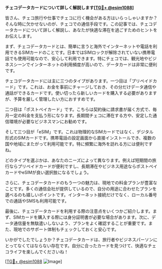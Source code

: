 **チェコデータカードについて詳しく解説します[[TG💪+ @esim1088](https://t.me/s/esim1088)]**

皆さん、チェコ旅行や仕事でチェコに行く機会がある方はいらっしゃいますか？そんな時に欠かせないのが、チェコでの通信手段です。この記事では、チェコデータカードについて詳しく解説し、あなたが快適な滞在を過ごすためのヒントをお伝えします。

まず、チェコデータカードとは、簡単に言うと海外でインターネットや電話を利用できるSIMカードのことです。日本ではSIMロックが解除されていない携帯電話でも使用可能なので、安心して利用できます。特にチェコでは、観光地やビジネスシーンでインターネットの利用頻度が高いので、データカードは非常に便利です。

チェコデータカードには主に三つのタイプがあります。一つ目は「プリペイドカード」です。これは、お金を事前にチャージしておき、その分だけデータ通信や通話ができるカードです。使い切ったら新しいカードを購入する必要がありますが、予算を厳しく管理したい方におすすめです。

二つ目は「ポストペイカード」です。こちらは契約後に請求書が届く方式で、毎月一定の料金を支払う形になります。長期間チェコに滞在する方や、安定した通信環境が必要なビジネスマンにお勧めです。

そして三つ目が「eSIM」です。これは物理的なSIMカードではなく、デジタル形式のSIMカードです。携帯電話の設定画面から直接インストールでき、複数の国や地域にまたがって利用可能です。特に頻繁に海外を訪れる方には便利ですね。

どのタイプを選ぶかは、あなたのニーズによって異なります。例えば短期間の旅行ならプリペイドカードが便利ですし、長期滞在やビジネス用途ならポストペイカードやeSIMが良い選択肢になるでしょう。

さらに、チェコデータカードのもう一つの魅力は、現地での料金プランが豊富なことです。多くの通信会社が提供しているので、自分の用途に合わせたプランを選べるのも嬉しいポイントです。インターネット接続だけでなく、ローカル番号での通話やSMSも利用可能です。

最後に、チェコデータカードを利用する際の注意点をいくつかご紹介します。まず、SIMカードを購入する際には身分証明書が必要な場合があります。次に、データ通信量を無駄遣いしないよう、プランをよく確認することが重要です。また、現地でのサポート体制もチェックしておくと安心です。

いかがでしたでしょうか？チェコデータカードは、旅行者やビジネスパーソンにとってなくてはならない存在です。自分に合ったカードを見つけて、快適なチェコライフを楽しんでくださいね！

[[TG💪+ @esim1088](https://t.me/s/esim1088) ![Image](https://i.postimg.cc/Y0z9fWf4/image.png)]
